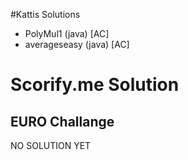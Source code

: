 #Kattis Solutions

- PolyMul1	(java) [AC]
- averageseasy (java) [AC]

# Scorify.me Solution

## EURO Challange 
  NO SOLUTION YET

